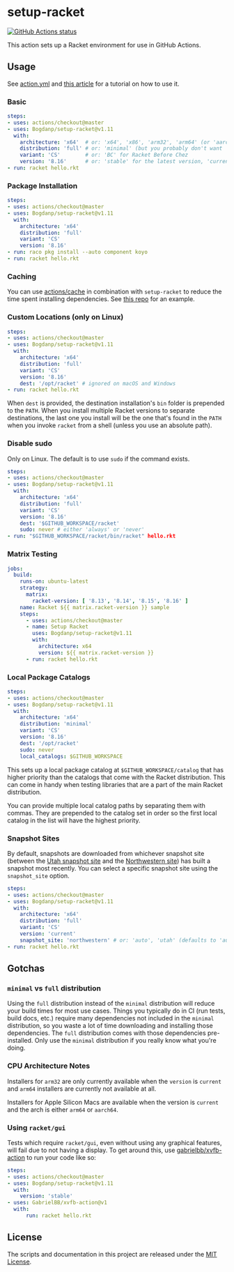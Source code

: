 # setup-racket

<p align="left">
  <a href="https://github.com/Bogdanp/setup-racket/actions?query=workflow%3A%22CI%22"><img alt="GitHub Actions status" src="https://github.com/Bogdanp/setup-racket/workflows/CI/badge.svg"></a>
</p>

This action sets up a Racket environment for use in GitHub Actions.

## Usage

See [action.yml](action.yml) and [this article][article] for a
tutorial on how to use it.

### Basic

```yaml
steps:
- uses: actions/checkout@master
- uses: Bogdanp/setup-racket@v1.11
  with:
    architecture: 'x64'  # or: 'x64', 'x86', 'arm32', 'arm64' (or 'aarch64')
    distribution: 'full' # or: 'minimal' (but you probably don't want 'minimal', see note at the bottom of this doc), or 'test' (only on 'current' Northwestern snapshot)
    variant: 'CS'        # or: 'BC' for Racket Before Chez
    version: '8.16'      # or: 'stable' for the latest version, 'current' for the latest snapshot, 'pre-release' for the latest pre-release build (defaults to 'stable')
- run: racket hello.rkt
```

### Package Installation

```yaml
steps:
- uses: actions/checkout@master
- uses: Bogdanp/setup-racket@v1.11
  with:
    architecture: 'x64'
    distribution: 'full'
    variant: 'CS'
    version: '8.16'
- run: raco pkg install --auto component koyo
- run: racket hello.rkt
```

### Caching

You can use [actions/cache] in combination with `setup-racket` to
reduce the time spent installing dependencies.  See [this repo][cache]
for an example.

### Custom Locations (only on Linux)

```yaml
steps:
- uses: actions/checkout@master
- uses: Bogdanp/setup-racket@v1.11
  with:
    architecture: 'x64'
    distribution: 'full'
    variant: 'CS'
    version: '8.16'
    dest: '/opt/racket' # ignored on macOS and Windows
- run: racket hello.rkt
```

When `dest` is provided, the destination installation's `bin` folder
is prepended to the `PATH`.  When you install multiple Racket versions
to separate destinations, the last one you install will be the one
that's found in the `PATH` when you invoke `racket` from a shell
(unless you use an absolute path).

### Disable sudo

Only on Linux. The default is to use `sudo` if the command exists.

```yaml
steps:
- uses: actions/checkout@master
- uses: Bogdanp/setup-racket@v1.11
  with:
    architecture: 'x64'
    distribution: 'full'
    variant: 'CS'
    version: '8.16'
    dest: '$GITHUB_WORKSPACE/racket'
    sudo: never # either 'always' or 'never'
- run: "$GITHUB_WORKSPACE/racket/bin/racket" hello.rkt
```

### Matrix Testing

```yaml
jobs:
  build:
    runs-on: ubuntu-latest
    strategy:
      matrix:
        racket-version: [ '8.13', '8.14', '8.15', '8.16' ]
    name: Racket ${{ matrix.racket-version }} sample
    steps:
      - uses: actions/checkout@master
      - name: Setup Racket
        uses: Bogdanp/setup-racket@v1.11
        with:
          architecture: x64
          version: ${{ matrix.racket-version }}
      - run: racket hello.rkt
```

### Local Package Catalogs

```yaml
steps:
- uses: actions/checkout@master
- uses: Bogdanp/setup-racket@v1.11
  with:
    architecture: 'x64'
    distribution: 'minimal'
    variant: 'CS'
    version: '8.16'
    dest: '/opt/racket'
    sudo: never
    local_catalogs: $GITHUB_WORKSPACE
```

This sets up a local package catalog at `$GITHUB_WORKSPACE/catalog`
that has higher priority than the catalogs that come with the Racket
distribution.  This can come in handy when testing libraries that are
a part of the main Racket distribution.

You can provide multiple local catalog paths by separating them with
commas.  They are prepended to the catalog set in order so the first
local catalog in the list will have the highest priority.

### Snapshot Sites

By default, snapshots are downloaded from whichever snapshot site
(between the [Utah snapshot site] and the [Northwestern site]) has
built a snapshot most recently.  You can select a specific snapshot
site using the `snapshot_site` option.

```yaml
steps:
- uses: actions/checkout@master
- uses: Bogdanp/setup-racket@v1.11
  with:
    architecture: 'x64'
    distribution: 'full'
    variant: 'CS'
    version: 'current'
    snapshot_site: 'northwestern' # or: 'auto', 'utah' (defaults to 'auto')
- run: racket hello.rkt
```

[Utah snapshot site]: https://users.cs.utah.edu/plt/snapshots/
[Northwestern site]: https://plt.cs.northwestern.edu/snapshots/


## Gotchas

### `minimal` vs `full` distribution

Using the `full` distribution instead of the `minimal` distribution
will reduce your build times for most use cases.  Things you typically
do in CI (run tests, build docs, etc.) require many dependencies not
included in the `minimal` distribution, so you waste a lot of time
downloading and installing those dependencies.  The `full` distribution
comes with those dependencies pre-installed.  Only use the `minimal`
distribution if you really know what you're doing.

### CPU Architecture Notes

Installers for `arm32` are only currently available when the `version`
is `current` and `arm64` installers are currently not available at
all.

Installers for Apple Silicon Macs are available when the version is
`current` and the arch is either `arm64` or `aarch64`.

### Using `racket/gui`

Tests which require `racket/gui`, even without using any graphical
features, will fail due to not having a display. To get around this,
use [gabrielbb/xvfb-action] to run your code like so:

```yaml
steps:
- uses: actions/checkout@master
- uses: Bogdanp/setup-racket@v1.11
  with:
    version: 'stable'
- uses: GabrielBB/xvfb-action@v1
  with:
      run: racket hello.rkt
```


## License

The scripts and documentation in this project are released under the [MIT License](LICENSE).

[article]: https://defn.io/2020/05/05/github-actions-for-racket-revised/
[actions/cache]: https://github.com/actions/cache
[cache]: https://github.com/Bogdanp/setup-racket-cache-example
[gabrielbb/xvfb-action]: https://github.com/marketplace/actions/gabrielbb-xvfb-action
